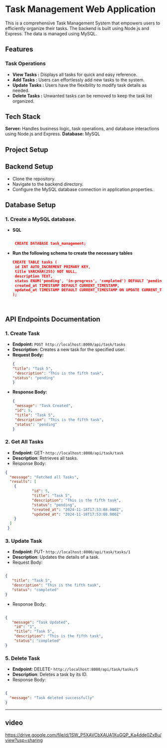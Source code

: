 # Task Management Web Application

This is a comprehensive Task Management System that empowers users to efficiently organize their tasks. The backend is built using Node.js and Express. The data is managed using MySQL.

## Features 

### Task Operations 

- **View Tasks  :** Displays all tasks for quick and easy reference.
- **Add Tasks :** Users can effortlessly add new tasks to the system.
- **Update Tasks :** Users have the flexibility to modify task details as needed.
- **Delete Tasks  :** Unwanted tasks can be removed to keep the task list organized.


## Tech Stack 
**Server:** Handles business logic, task operations, and database interactions using Node.js and Express.
**Database:** MySQL


## Project Setup
## Backend Setup
- Clone the repository.
- Navigate to the backend directory.
- Configure the MySQL database connection in application.properties.

 ## Database Setup

 ### 1. Create a MySQL database.

- **SQL**
  ```json
  
   CREATE DATABASE task_management;
  

- **Run the following schema to create the necessary tables**
   ```json
  CREATE TABLE tasks (
    id INT AUTO_INCREMENT PRIMARY KEY,
    title VARCHAR(255) NOT NULL,
    description TEXT,
    status ENUM('pending', 'in-progress', 'completed') DEFAULT 'pending',
    created_at TIMESTAMP DEFAULT CURRENT_TIMESTAMP,
    updated_at TIMESTAMP DEFAULT CURRENT_TIMESTAMP ON UPDATE CURRENT_TIMESTAMP
  );
   



## API Endpoints Documentation

### 1. Create Task

- **Endpoint:** `POST http://localhost:8000/api/task/tasks`
- **Description:** Creates a new task for the specified user.
- **Request Body:**
  ```json
  {
  "title": "Task 5",
   "description": "This is the fifth task",
  "status": "pending"
  }

 - **Response Body:**
   ```json
   {
    "message": "Task Created",
    "id": 5,
    "title": "Task 5",
    "description": "This is the fifth task",
    "status": "pending"
   }


### 2. Get All Tasks
- **Endpoint**: GET- `http://localhost:8000/api/task/task`
- **Description**: Retrieves all tasks.
- Response Body:
```json
{
  "message": "Fetched all Tasks",
  "results": [
    {
            "id": 5,
            "title": "Task 5",
            "description": "This is the fifth task",
            "status": "pending",
            "created_at": "2024-11-18T17:53:08.000Z",
            "updated_at": "2024-11-18T17:53:08.000Z"
    }
  ]
 }


```
### 3. Update Task
- **Endpoint**: PUT- `http://localhost:8000/api/task/tasks/1`
- **Description**: Updates the details of a task.
- Request Body:
```json

{
   "title": "Task 5",
   "description": "This is the fifth task",
   "status": "completed"
}
```
- Response Body:
```json

{
   "message": "Task Updated",
    "id": "1",
    "title": "Task 5",
    "description": "This is the fifth task",
    "status": "completed"
}

```

### 5. Delete Task
- **Endpoint**: DELETE- `http://localhost:8080/api/task/tasks/5`
- **Description**: Deletes a task by its ID.
- Response Body:
```json

{
  "message": "Task deleted successfully"
}

```
---------------------------------------------------------------------------------------
## video
https://drive.google.com/file/d/1SW_P5XAVCbXAUA1XuGQP_Ka4dde0ZxBu/view?usp=sharing
